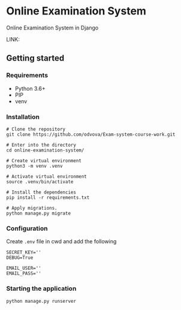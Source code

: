 # Online Examination System
Online Examination System in Django

LINK:
## Getting started
### Requirements
 - Python 3.6+
 - PIP
 - venv

### Installation
```
# Clone the repository
git clone https://github.com/odvova/Exam-system-course-work.git

# Enter into the directory
cd online-examination-system/

# Create virtual environment
python3 -m venv .venv

# Activate virtual environment
source .venv/bin/activate

# Install the dependencies
pip install -r requirements.txt

# Apply migrations.
python manage.py migrate
```
### Configuration
Create `.env` file in cwd and add the following
```
SECRET_KEY=''
DEBUG=True

EMAIL_USER=''
EMAIL_PASS=''
```
### Starting the application
```
python manage.py runserver
```
